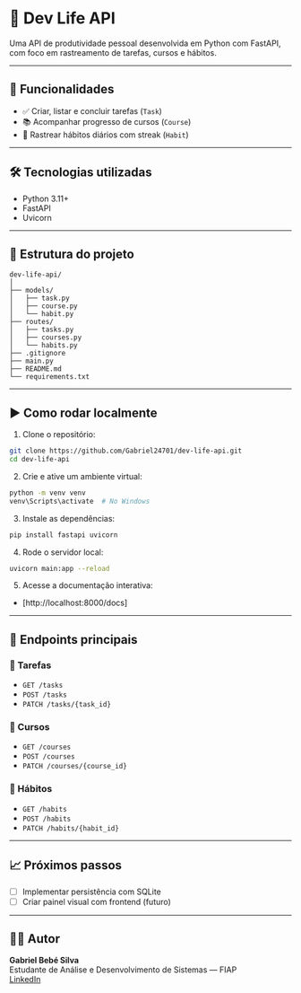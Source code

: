 
# 🚀 Dev Life API

Uma API de produtividade pessoal desenvolvida em Python com FastAPI, com foco em rastreamento de tarefas, cursos e hábitos.

---

## 📌 Funcionalidades

- ✅ Criar, listar e concluir tarefas (`Task`)
- 📚 Acompanhar progresso de cursos (`Course`)
- 🔁 Rastrear hábitos diários com streak (`Habit`)

---

## 🛠 Tecnologias utilizadas

- Python 3.11+
- FastAPI
- Uvicorn

---

## 📂 Estrutura do projeto

```
dev-life-api/
│
├── models/
│   ├── task.py
│   ├── course.py
│   └── habit.py
├── routes/
│   ├── tasks.py
│   ├── courses.py
│   └── habits.py
├── .gitignore
├── main.py
├── README.md
└── requirements.txt
```

---

## ▶️ Como rodar localmente

1. Clone o repositório:

```bash
git clone https://github.com/Gabriel24701/dev-life-api.git
cd dev-life-api
```

2. Crie e ative um ambiente virtual:

```bash
python -m venv venv
venv\Scripts\activate  # No Windows
```

3. Instale as dependências:

```bash
pip install fastapi uvicorn
```

4. Rode o servidor local:

```bash
uvicorn main:app --reload
```

5. Acesse a documentação interativa:

- [http://localhost:8000/docs]

---

## 🧪 Endpoints principais

### 📝 Tarefas
- `GET /tasks`
- `POST /tasks`
- `PATCH /tasks/{task_id}`

### 📘 Cursos
- `GET /courses`
- `POST /courses`
- `PATCH /courses/{course_id}`

### 🔁 Hábitos
- `GET /habits`
- `POST /habits`
- `PATCH /habits/{habit_id}`

---

## 📈 Próximos passos

- [ ] Implementar persistência com SQLite
- [ ] Criar painel visual com frontend (futuro)

---

## 👨‍💻 Autor

**Gabriel Bebé Silva**  
Estudante de Análise e Desenvolvimento de Sistemas — FIAP  
[LinkedIn](www.linkedin.com/in/gabriel-bebé-298815238)
